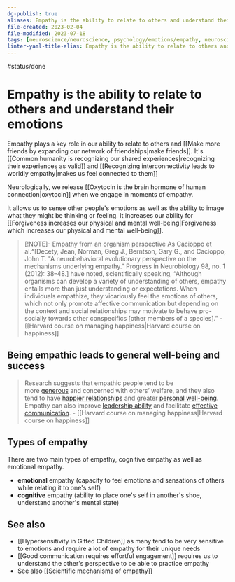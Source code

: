 ```yaml
---
dg-publish: true
aliases: Empathy is the ability to relate to others and understand their emotions, sympathetic, contagious, mimicry, copying others, ability to relate to others, sympathizing, types of empathy, cognitive empathy, emotional empathy, empathy, feel the emotions of others, ability to know what other thinks, ability to know what others feel, feelings of others, sense other people's emotions, putting ourselves in other people's shoes, empathic
file-created: 2023-02-04
file-modified: 2023-07-18
tags: [neuroscience/neuroscience, psychology/emotions/empathy, neuroscience/neuroscience, theory, psychology/emotions/happiness, engineering/systems, psychology/emotions, biology/human-biology/body/body-language, mindset, health/stress/stress-management]
linter-yaml-title-alias: Empathy is the ability to relate to others and understand their emotions
---
```


#status/done

# Empathy is the ability to relate to others and understand their emotions

Empathy plays a key role in our ability to relate to others and [[Make more friends by expanding our network of friendships|make friends]]. It's [[Common humanity is recognizing our shared experiences|recognizing their experiences as valid]] and [[Recognizing interconnectivity leads to worldly empathy|makes us feel connected to them]]

Neurologically, we release [[Oxytocin is the brain hormone of human connection|oxytocin]] when we engage in moments of empathy.

It allows us to sense other people's emotions as well as the ability to image what they might be thinking or feeling. It increases our ability for [[Forgiveness increases our physical and mental well-being|Forgiveness which increases our physical and mental well-being]].

> [!NOTE]- Empathy from an organism perspective
> As Cacioppo et al.^[Decety, Jean, Norman, Greg J., Berntson, Gary G., and Cacioppo, John T. "A neurobehavioral evolutionary perspective on the mechanisms underlying empathy." Progress in Neurobiology 98, no. 1 (2012): 38–48.] have noted, scientifically speaking, “Although organisms can develop a variety of understanding of others, empathy entails more than just understanding or expectations. When individuals empathize, they vicariously feel the emotions of others, which not only promote affective communication but depending on the context and social relationships may motivate to behave pro-socially towards other conspecifics [other members of a species].”
> \- [[Harvard course on managing happiness|Harvard course on happiness]]

## Being empathic leads to general well-being and success

> Research suggests that empathic people tend to be more [generous](http://www.ncbi.nlm.nih.gov/pubmed/19580564) and concerned with others’ welfare, and they also tend to have [happier relationships](http://greatergood.berkeley.edu/article/item/feeling_like_partners) and greater [personal well-being](http://www.ncbi.nlm.nih.gov/pubmed/21223269). Empathy can also improve [leadership ability](http://psycnet.apa.org/journals/abn/49/1/156/) and facilitate [effective communication](http://greatergood.berkeley.edu/article/item/six_habits_of_highly_empathic_people1).
> \- [[Harvard course on managing happiness|Harvard course on happiness]]

## Types of empathy

There are two main types of empathy, cognitive empathy as well as emotional empathy.

- **emotional** empathy (capacity to feel emotions and sensations of others while relating it to one's self)
- **cognitive** empathy (ability to place one's self in another's shoe, understand another's mental state)

## See also

- [[Hypersensitivity in Gifted Children]] as many tend to be very sensitive to emotions and require a lot of empathy for their unique needs
- [[Good communication requires effortful engagement]] requires us to understand the other's perspective to be able to practice empathy
- See also [[Scientific mechanisms of empathy]]
